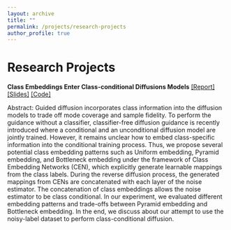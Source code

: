 ```yaml
---
layout: archive
title: ""
permalink: /projects/research-projects
author_profile: true
---
```


# Research Projects

**Class Embeddings Enter Class-conditional Diffusions Models**
[[Report]](https://chuanyangjin.github.io/files/Class%20Embeddings%20Enter%20Class-conditional%20Diffusion%20Models.pdf)
[[Slides]](https://docs.google.com/presentation/d/e/2PACX-1vTvGMT2H66s4uIegT8PKpEBYM8601moDXhtDcQtAQXQdEvhVm93Urnn9DuqjzCS76JSOQI8niCH067A/pub?start=false&loop=true&delayms=3000)
[[Code]](https://github.com/chuanyangjin/DDPM-with-Class-Embeddings)

Abstract: 
Guided diffusion incorporates class information into the diffusion models to trade off mode coverage and sample fidelity. To perform the guidance without a classifier, classifier-free diffusion guidance is recently introduced where a conditional and an unconditional diffusion model are jointly trained. However, it remains unclear how to embed class-specific information into the conditional training process. Thus, we propose several potential class embedding patterns such as Uniform embedding, Pyramid embedding, and Bottleneck embedding under the framework of Class Embedding Networks (CEN), which explicitly generate learnable mappings from the class labels. During the reverse diffusion process, the generated mappings from CENs are concatenated with each layer of the noise estimator. The concatenation of class embeddings allows the noise estimator to be class conditional. In our experiment, we evaluated different embedding patterns and trade-offs between Pyramid embedding and Bottleneck embedding. In the end, we discuss about our attempt to use the noisy-label dataset to perform class-conditional diffusion.

